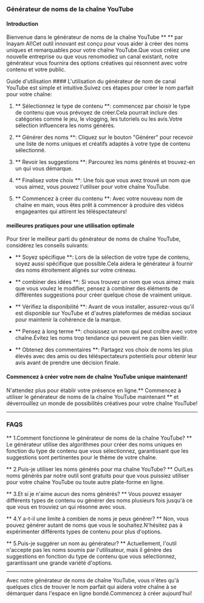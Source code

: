 ### Générateur de noms de la chaîne YouTube

#### Introduction
Bienvenue dans le générateur de noms de la chaîne YouTube ** ** par Inayam AI!Cet outil innovant est conçu pour vous aider à créer des noms uniques et remarquables pour votre chaîne YouTube.Que vous créiez une nouvelle entreprise ou que vous renomodiez un canal existant, notre générateur vous fournira des options créatives qui résonnent avec votre contenu et votre public.

Guide d'utilisation ####
L'utilisation du générateur de nom de canal YouTube est simple et intuitive.Suivez ces étapes pour créer le nom parfait pour votre chaîne:

1. ** Sélectionnez le type de contenu **: commencez par choisir le type de contenu que vous prévoyez de créer.Cela pourrait inclure des catégories comme le jeu, le vlogging, les tutoriels ou les avis.Votre sélection influencera les noms générés.

2. ** Générer des noms **: Cliquez sur le bouton "Générer" pour recevoir une liste de noms uniques et créatifs adaptés à votre type de contenu sélectionné.

3. ** Revoir les suggestions **: Parcourez les noms générés et trouvez-en un qui vous démarque.

4. ** Finalisez votre choix **: Une fois que vous avez trouvé un nom que vous aimez, vous pouvez l'utiliser pour votre chaîne YouTube.

5. ** Commencez à créer du contenu **: Avec votre nouveau nom de chaîne en main, vous êtes prêt à commencer à produire des vidéos engageantes qui attirent les téléspectateurs!

#### meilleures pratiques pour une utilisation optimale
Pour tirer le meilleur parti du générateur de noms de chaîne YouTube, considérez les conseils suivants:

- ** Soyez spécifique **: Lors de la sélection de votre type de contenu, soyez aussi spécifique que possible.Cela aidera le générateur à fournir des noms étroitement alignés sur votre créneau.

- ** combiner des idées **: Si vous trouvez un nom que vous aimez mais que vous voulez le modifier, pensez à combiner des éléments de différentes suggestions pour créer quelque chose de vraiment unique.

- ** Vérifiez la disponibilité **: Avant de vous installer, assurez-vous qu'il est disponible sur YouTube et d'autres plateformes de médias sociaux pour maintenir la cohérence de la marque.

- ** Pensez à long terme **: choisissez un nom qui peut croître avec votre chaîne.Évitez les noms trop tendance qui peuvent ne pas bien vieillir.

- ** Obtenez des commentaires **: Partagez vos choix de noms les plus élevés avec des amis ou des téléspectateurs potentiels pour obtenir leur avis avant de prendre une décision finale.

#### Commencez à créer votre nom de chaîne YouTube unique maintenant!
N'attendez plus pour établir votre présence en ligne.** Commencez à utiliser le générateur de noms de la chaîne YouTube maintenant ** et déverrouillez un monde de possibilités créatives pour votre chaîne YouTube!

---

### FAQS

** 1.Comment fonctionne le générateur de noms de la chaîne YouTube? **
Le générateur utilise des algorithmes pour créer des noms uniques en fonction du type de contenu que vous sélectionnez, garantissant que les suggestions sont pertinentes pour le thème de votre chaîne.

** 2.Puis-je utiliser les noms générés pour ma chaîne YouTube? **
Oui!Les noms générés par notre outil sont gratuits pour que vous puissiez utiliser pour votre chaîne YouTube ou toute autre plate-forme en ligne.

** 3.Et si je n'aime aucun des noms générés? **
Vous pouvez essayer différents types de contenu ou générer des noms plusieurs fois jusqu'à ce que vous en trouviez un qui résonne avec vous.

** 4.Y a-t-il une limite à combien de noms je peux générer? **
Non, vous pouvez générer autant de noms que vous le souhaitez.N'hésitez pas à expérimenter différents types de contenu pour plus d'options.

** 5.Puis-je suggérer un nom au générateur? **
Actuellement, l'outil n'accepte pas les noms soumis par l'utilisateur, mais il génère des suggestions en fonction du type de contenu que vous sélectionnez, garantissant une grande variété d'options.

---

Avec notre générateur de noms de chaîne YouTube, vous n'êtes qu'à quelques clics de trouver le nom parfait qui aidera votre chaîne à se démarquer dans l'espace en ligne bondé.Commencez à créer aujourd'hui!